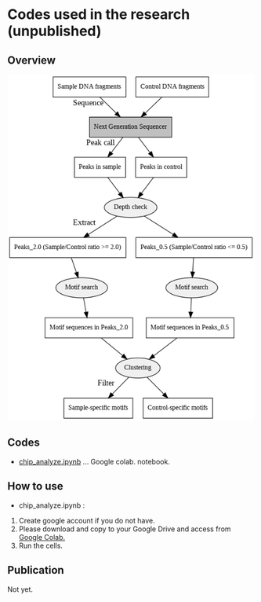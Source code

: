 # Codes used in the research (unpublished)
## Overview
![Workflow](https://github.com/YujiSue/Research/raw/main/CustomChIP/workflow.png)

## Codes
* [chip_analyze.ipynb](https://github.com/YujiSue/Research/blob/main/CustomChIP/chip_analyze.ipynb) ... Google colab. notebook.

## How to use
* chip_analyze.ipynb :  
1. Create google account if you do not have.  
2. Please download and copy to your Google Drive and access from [Google Colab.](https://colab.research.google.com/notebooks/welcome.ipynb)  
3. Run the cells.

## Publication
Not yet.

